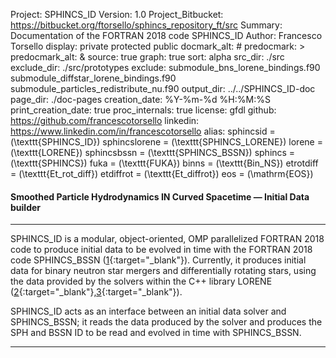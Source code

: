 Project: SPHINCS_ID
Version: 1.0
Project_Bitbucket: https://bitbucket.org/ftorsello/sphincs_repository_ft/src
Summary: Documentation of the FORTRAN 2018 code SPHINCS_ID
Author: Francesco Torsello
display: private
         protected
         public
docmark_alt: #
predocmark: >
predocmark_alt: &
source: true
graph: true
sort: alpha
src_dir: ./src
exclude_dir: ./src/prototypes
exclude: submodule_bns_lorene_bindings.f90
         submodule_diffstar_lorene_bindings.f90
         submodule_particles_redistribute_nu.f90
output_dir: ../../SPHINCS_ID-doc
page_dir: ./doc-pages
creation_date: %Y-%m-%d %H:%M:%S
print_creation_date: true
proc_internals: true
license: gfdl
github: https://github.com/francescotorsello
linkedin: https://www.linkedin.com/in/francescotorsello
alias: sphincsid = \(\texttt{SPHINCS_ID}\)
       sphincslorene = \(\texttt{SPHINCS_LORENE}\)
       lorene = \(\texttt{LORENE}\)
       sphincsbssn = \(\texttt{SPHINCS_BSSN}\)
       sphincs = \(\texttt{SPHINCS}\)
       fuka = \(\texttt{FUKA}\)
       binns = \(\texttt{Bin_NS}\)
       etrotdiff = \(\texttt{Et_rot_diff}\)
       etdiffrot = \(\texttt{Et_diffrot}\)
       eos = \(\mathrm{EOS}\)

#### **S**moothed **P**article **H**ydrodynamics **IN** **C**urved **S**pacetime &mdash; **I**nitial **D**ata builder
___

SPHINCS_ID is a modular, object-oriented, OMP parallelized FORTRAN 2018 code to produce initial data to be evolved in time with the FORTRAN 2018 code SPHINCS_BSSN ([1][1]{:target="_blank"}). Currently, it produces initial data for binary neutron star mergers and differentially rotating stars, using the data provided by the solvers within the C++ library LORENE ([2][2]{:target="_blank"},[3][3]{:target="_blank"}).

SPHINCS_ID acts as an interface between an initial data solver and SPHINCS_BSSN; it reads the data produced by the solver and produces the SPH and BSSN ID to be read and evolved in time with SPHINCS_BSSN.

[1]: <https://iopscience.iop.org/article/10.1088/1361-6382/abee65>
[2]: <https://lorene.obspm.fr/>
[3]: <https://arxiv.org/abs/gr-qc/0007028>
___
